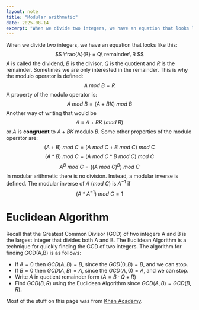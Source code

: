```yaml
---
layout: note
title: "Modular arithmetic"
date: 2025-08-14
excerpt: "When we divide two integers, we have an equation that looks like this:"
---
```


When we divide two integers, we have an equation that looks like this:
$$
\frac{A}{B} = Q\ remainder\ R
$$
$A$ is called the dividend, $B$ is the divisor, $Q$ is the quotient and $R$ is the remainder.
Sometimes we are only interested in the remainder. This is why the modulo operator is defined:
$$
A\ mod\ B = R
$$
A property of the modulo operator is:
$$
A\ mod\ B = (A + BK)\ mod\ B
$$
Another way of writing that would be
$$
A \equiv A+BK\ (mod\ B)
$$
or $A$ is __congruent__ to $A + BK$ modulo $B$.
Some other properties of the modulo operator are:
$$
(A + B)\ mod\ C = (A\ mod\ C + B\ mod\ C)\ mod\ C
$$
$$
(A * B)\ mod\ C = (A\ mod\ C * B\ mod\ C)\ mod\ C
$$
$$
A^B \ mod\ C = ((A\ mod\ C)^B)\ mod\ C
$$
In modular arithmetic there is no division. Instead, a modular inverse is defined. The modular inverse of $A$ ($mod\ C$) is $A^{-1}$ if 
$$
(A * A^{-1})\ mod\ C = 1
$$
# Euclidean Algorithm
Recall that the Greatest Common Divisor (GCD) of two integers A and B is the largest integer that divides both A and B.
The Euclidean Algorithm is a technique for quickly finding the GCD of two integers.
The algorithm for finding GCD(A,B) is as follows:
- If $A = 0$ then $GCD (A, B) = B$, since the $GCD (0, B) = B$, and we can stop.  
- If $B = 0$ then $GCD(A, B) = A$, since the $GCD (A, 0) = A,$ and we can stop.  
- Write $A$ in quotient remainder form $(A = B⋅Q + R)$
- Find $GCD(B, R)$ using the Euclidean Algorithm since $GCD(A, B) = GCD(B, R)$.

Most of the stuff on this page was from [Khan Academy](https://www.khanacademy.org/computing/computer-science/cryptography).
